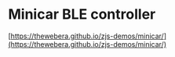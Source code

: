 # Minicar BLE controller

[https://thewebera.github.io/zjs-demos/minicar/](https://thewebera.github.io/zjs-demos/minicar/)
